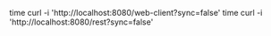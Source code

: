  time curl -i 'http://localhost:8080/web-client?sync=false'
 time curl -i 'http://localhost:8080/rest?sync=false'

